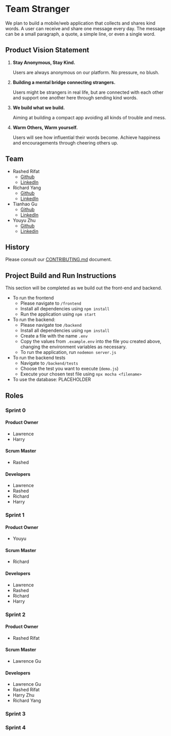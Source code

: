 # Team Stranger

We plan to build a mobile/web application that collects and shares kind words. A user can receive and share one message every day. The message can be a small paragraph, a quote, a simple line, or even a single word.

## Product Vision Statement

1. **Stay Anonymous, Stay Kind.**

    Users are always anonymous on our platform. No pressure, no blush.

2. **Building a mental bridge connecting strangers.**

    Users might be strangers in real life, but are connected with each other and support one another here through sending kind words.

3. **We build what we build.**

    Aiming at building a compact app avoiding all kinds of trouble and mess.

4. **Warm Others, Warm yourself.**

    Users will see how influential their words become. Achieve happiness and encouragements through cheering others up.

## Team

- Rashed Rifat
  - [Github](https://github.com/RashedRifat)
  - [LinkedIn](https://www.linkedin.com/in/rashed-rifat/)
- Richard Yang
  - [Github](https://github.com/RichardYCX)
  - [LinkedIn](https://www.linkedin.com/in/richardyang98/)
- Tianhao Gu
  - [Github](https://github.com/L-Gu7)
  - [LinkedIn](https://www.linkedin.com/in/tianhao-gu-930521223/)
- Youyu Zhu
  - [Github](https://github.com/yz6790)
  - [Linkedin](https://www.linkedin.com/in/youyu-zhu-5b6387222/)

## History

Please consult our [CONTRIBUTING.md](./CONTRIBUTING.md) document.

## Project Build and Run Instructions

This section will be completed as we build out the front-end and backend.

- To run the frontend
  - Please navigate to `/frontend`
  - Install all dependencies using `npm install`
  - Run the application using `npm start`
- To run the backend:
  - Please navigate toe `/backend`
  - Install all dependencies using `npm install`
  - Create a file with the name `.env`
  - Copy the values from `.example.env` into the file you created above, changing the environment variables as necessary.
  - To run the application, run `nodemon server.js`
- To run the backend tests
  - Navigate to `/backend/tests`
  - Choose the test you want to execute (`demo.js`)
  - Execute your chosen test file using `npx mocha <filename>`
- To use the database: PLACEHOLDER

## Roles

### Sprint 0

#### Product Owner

- Lawrence
- Harry

#### Scrum Master

- Rashed

#### Developers

- Lawrence
- Rashed
- Richard
- Harry

### Sprint 1

#### Product Owner

- Youyu

#### Scrum Master

- Richard

#### Developers

- Lawrence
- Rashed
- Richard
- Harry

### Sprint 2

#### Product Owner

- Rashed Rifat

#### Scrum Master

- Lawrence Gu

#### Developers

- Lawrence Gu
- Rashed Rifat
- Harry Zhu
- Richard Yang

### Sprint 3

### Sprint 4

